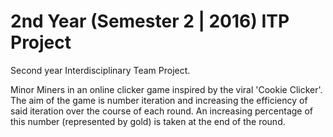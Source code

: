 # 2nd Year (Semester 2 | 2016) ITP Project
Second year Interdisciplinary Team Project.

Minor Miners in an online clicker game inspired by the viral 'Cookie Clicker'.
The aim of the game is number iteration and increasing the efficiency of said iteration over the course of each round.
An increasing percentage of this number (represented by gold) is taken at the end of the round.

